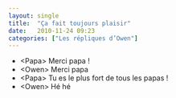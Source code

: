 ```yaml
---
layout: single
title:  "Ça fait toujours plaisir"
date:   2010-11-24 09:23
categories: ["Les répliques d’Owen"]
---
```


-   \<Papa\> Merci papa !
-   \<Owen\> Merci papa
-   \<Papa\> Tu es le plus fort de tous les papas !
-   \<Owen\> Hé hé
